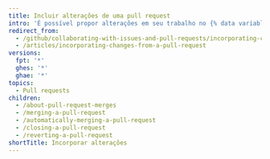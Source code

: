```yaml
---
title: Incluir alterações de uma pull request
intro: 'É possível propor alterações em seu trabalho no {% data variables.product.product_name %} por meio de pull requests. Aprenda como criar, gerenciar e fazer merge de pull requests.'
redirect_from:
  - /github/collaborating-with-issues-and-pull-requests/incorporating-changes-from-a-pull-request/
  - /articles/incorporating-changes-from-a-pull-request
versions:
  fpt: '*'
  ghes: '*'
  ghae: '*'
topics:
  - Pull requests
children:
  - /about-pull-request-merges
  - /merging-a-pull-request
  - /automatically-merging-a-pull-request
  - /closing-a-pull-request
  - /reverting-a-pull-request
shortTitle: Incorporar alterações
---
```


